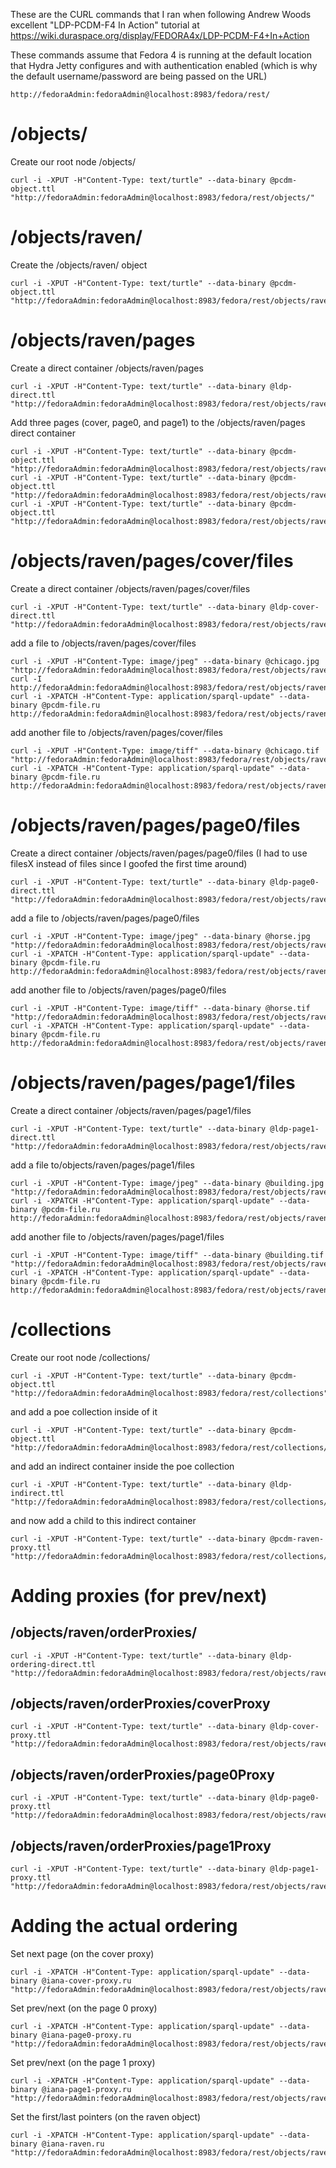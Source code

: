 These are the CURL commands that I ran when following Andrew Woods excellent "LDP-PCDM-F4 In Action" tutorial at https://wiki.duraspace.org/display/FEDORA4x/LDP-PCDM-F4+In+Action


These commands assume that Fedora 4 is running at the default location that Hydra Jetty configures and with authentication enabled (which is why the default username/password are being passed on the URL)

    http://fedoraAdmin:fedoraAdmin@localhost:8983/fedora/rest/



# /objects/
Create our root node /objects/

    curl -i -XPUT -H"Content-Type: text/turtle" --data-binary @pcdm-object.ttl "http://fedoraAdmin:fedoraAdmin@localhost:8983/fedora/rest/objects/"


# /objects/raven/
Create the /objects/raven/ object

    curl -i -XPUT -H"Content-Type: text/turtle" --data-binary @pcdm-object.ttl "http://fedoraAdmin:fedoraAdmin@localhost:8983/fedora/rest/objects/raven/"


# /objects/raven/pages 
Create a direct container /objects/raven/pages

    curl -i -XPUT -H"Content-Type: text/turtle" --data-binary @ldp-direct.ttl "http://fedoraAdmin:fedoraAdmin@localhost:8983/fedora/rest/objects/raven/pages/"

Add three pages (cover, page0, and page1) to the /objects/raven/pages direct container

    curl -i -XPUT -H"Content-Type: text/turtle" --data-binary @pcdm-object.ttl "http://fedoraAdmin:fedoraAdmin@localhost:8983/fedora/rest/objects/raven/pages/cover/"
    curl -i -XPUT -H"Content-Type: text/turtle" --data-binary @pcdm-object.ttl "http://fedoraAdmin:fedoraAdmin@localhost:8983/fedora/rest/objects/raven/pages/page0/"
    curl -i -XPUT -H"Content-Type: text/turtle" --data-binary @pcdm-object.ttl "http://fedoraAdmin:fedoraAdmin@localhost:8983/fedora/rest/objects/raven/pages/page1/"


# /objects/raven/pages/cover/files
Create a direct container /objects/raven/pages/cover/files

    curl -i -XPUT -H"Content-Type: text/turtle" --data-binary @ldp-cover-direct.ttl "http://fedoraAdmin:fedoraAdmin@localhost:8983/fedora/rest/objects/raven/pages/cover/files/"

add a file to /objects/raven/pages/cover/files

    curl -i -XPUT -H"Content-Type: image/jpeg" --data-binary @chicago.jpg "http://fedoraAdmin:fedoraAdmin@localhost:8983/fedora/rest/objects/raven/pages/cover/files/cover.jpg"
    curl -I http://fedoraAdmin:fedoraAdmin@localhost:8983/fedora/rest/objects/raven/pages/cover/files/cover.jpg
    curl -i -XPATCH -H"Content-Type: application/sparql-update" --data-binary @pcdm-file.ru http://fedoraAdmin:fedoraAdmin@localhost:8983/fedora/rest/objects/raven/pages/cover/files/cover.jpg/fcr:metadata

add another file to /objects/raven/pages/cover/files

    curl -i -XPUT -H"Content-Type: image/tiff" --data-binary @chicago.tif "http://fedoraAdmin:fedoraAdmin@localhost:8983/fedora/rest/objects/raven/pages/cover/files/cover.tif"
    curl -i -XPATCH -H"Content-Type: application/sparql-update" --data-binary @pcdm-file.ru http://fedoraAdmin:fedoraAdmin@localhost:8983/fedora/rest/objects/raven/pages/cover/files/cover.tif/fcr:metadata


# /objects/raven/pages/page0/files
Create a direct container /objects/raven/pages/page0/files 
(I had to use filesX instead of files since I goofed the first time around)

    curl -i -XPUT -H"Content-Type: text/turtle" --data-binary @ldp-page0-direct.ttl "http://fedoraAdmin:fedoraAdmin@localhost:8983/fedora/rest/objects/raven/pages/page0/filesX/"

add a file to /objects/raven/pages/page0/files

    curl -i -XPUT -H"Content-Type: image/jpeg" --data-binary @horse.jpg "http://fedoraAdmin:fedoraAdmin@localhost:8983/fedora/rest/objects/raven/pages/page0/filesX/horse.jpg"
    curl -i -XPATCH -H"Content-Type: application/sparql-update" --data-binary @pcdm-file.ru http://fedoraAdmin:fedoraAdmin@localhost:8983/fedora/rest/objects/raven/pages/page0/filesX/horse.jpg/fcr:metadata

add another file to /objects/raven/pages/page0/files

    curl -i -XPUT -H"Content-Type: image/tiff" --data-binary @horse.tif "http://fedoraAdmin:fedoraAdmin@localhost:8983/fedora/rest/objects/raven/pages/page0/filesX/horse.tif"
    curl -i -XPATCH -H"Content-Type: application/sparql-update" --data-binary @pcdm-file.ru http://fedoraAdmin:fedoraAdmin@localhost:8983/fedora/rest/objects/raven/pages/page0/filesX/horse.tif/fcr:metadata


# /objects/raven/pages/page1/files
Create a direct container /objects/raven/pages/page1/files

    curl -i -XPUT -H"Content-Type: text/turtle" --data-binary @ldp-page1-direct.ttl "http://fedoraAdmin:fedoraAdmin@localhost:8983/fedora/rest/objects/raven/pages/page1/files/"

add a file to/objects/raven/pages/page1/files

    curl -i -XPUT -H"Content-Type: image/jpeg" --data-binary @building.jpg "http://fedoraAdmin:fedoraAdmin@localhost:8983/fedora/rest/objects/raven/pages/page1/files/building.jpg"
    curl -i -XPATCH -H"Content-Type: application/sparql-update" --data-binary @pcdm-file.ru http://fedoraAdmin:fedoraAdmin@localhost:8983/fedora/rest/objects/raven/pages/page1/files/building.jpg/fcr:metadata

add another file to /objects/raven/pages/page1/files

    curl -i -XPUT -H"Content-Type: image/tiff" --data-binary @building.tif "http://fedoraAdmin:fedoraAdmin@localhost:8983/fedora/rest/objects/raven/pages/page1/files/building.tif"
    curl -i -XPATCH -H"Content-Type: application/sparql-update" --data-binary @pcdm-file.ru http://fedoraAdmin:fedoraAdmin@localhost:8983/fedora/rest/objects/raven/pages/page1/files/building.tif/fcr:metadata


# /collections
Create our root node /collections/

    curl -i -XPUT -H"Content-Type: text/turtle" --data-binary @pcdm-object.ttl "http://fedoraAdmin:fedoraAdmin@localhost:8983/fedora/rest/collections"

and add a poe collection inside of it

    curl -i -XPUT -H"Content-Type: text/turtle" --data-binary @pcdm-object.ttl "http://fedoraAdmin:fedoraAdmin@localhost:8983/fedora/rest/collections/poe"

and add an indirect container inside the poe collection

    curl -i -XPUT -H"Content-Type: text/turtle" --data-binary @ldp-indirect.ttl "http://fedoraAdmin:fedoraAdmin@localhost:8983/fedora/rest/collections/poe/members/"

and now add a child to this indirect container

    curl -i -XPUT -H"Content-Type: text/turtle" --data-binary @pcdm-raven-proxy.ttl "http://fedoraAdmin:fedoraAdmin@localhost:8983/fedora/rest/collections/poe/members/ravenProxy"


# Adding proxies (for prev/next)

## /objects/raven/orderProxies/

    curl -i -XPUT -H"Content-Type: text/turtle" --data-binary @ldp-ordering-direct.ttl "http://fedoraAdmin:fedoraAdmin@localhost:8983/fedora/rest/objects/raven/orderProxies/"


## /objects/raven/orderProxies/coverProxy

    curl -i -XPUT -H"Content-Type: text/turtle" --data-binary @ldp-cover-proxy.ttl "http://fedoraAdmin:fedoraAdmin@localhost:8983/fedora/rest/objects/raven/orderProxies/coverProxy"


## /objects/raven/orderProxies/page0Proxy

    curl -i -XPUT -H"Content-Type: text/turtle" --data-binary @ldp-page0-proxy.ttl "http://fedoraAdmin:fedoraAdmin@localhost:8983/fedora/rest/objects/raven/orderProxies/page0Proxy"


## /objects/raven/orderProxies/page1Proxy

    curl -i -XPUT -H"Content-Type: text/turtle" --data-binary @ldp-page1-proxy.ttl "http://fedoraAdmin:fedoraAdmin@localhost:8983/fedora/rest/objects/raven/orderProxies/page1Proxy"


# Adding the actual ordering

Set next page (on the cover proxy)

    curl -i -XPATCH -H"Content-Type: application/sparql-update" --data-binary @iana-cover-proxy.ru "http://fedoraAdmin:fedoraAdmin@localhost:8983/fedora/rest/objects/raven/orderProxies/coverProxy"

Set prev/next (on the page 0 proxy)

    curl -i -XPATCH -H"Content-Type: application/sparql-update" --data-binary @iana-page0-proxy.ru "http://fedoraAdmin:fedoraAdmin@localhost:8983/fedora/rest/objects/raven/orderProxies/page0Proxy"

Set prev/next (on the page 1 proxy)

    curl -i -XPATCH -H"Content-Type: application/sparql-update" --data-binary @iana-page1-proxy.ru "http://fedoraAdmin:fedoraAdmin@localhost:8983/fedora/rest/objects/raven/orderProxies/page1Proxy"

Set the first/last pointers (on the raven object)

    curl -i -XPATCH -H"Content-Type: application/sparql-update" --data-binary @iana-raven.ru "http://fedoraAdmin:fedoraAdmin@localhost:8983/fedora/rest/objects/raven"


